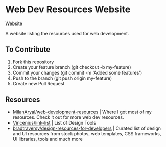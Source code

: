 # Web Dev Resources Website 

[Website](https://tiger-fish.github.io/web-dev-resources/) 

A website listing the resources used for web development. 

## To Contribute 
1. Fork this repository
2. Create your feature branch (git checkout -b my-feature)
3. Commit your changes (git commit -m 'Added some features')
4. Push to the branch (git push origin my-feature)
5. Create new Pull Request

## Resources
 * [MilanAryal/web-development-resources](https://github.com/MilanAryal/web-development-resources) | Where I got most of my resources. Check it out for more web dev resources.
 * [Vincenius/link-list](https://github.com/Vincenius/link-list) | List of Design Tools
 * [bradtraversy/design-resources-for-developers](https://github.com/bradtraversy/design-resources-for-developers) | Curated list of design and UI resources from stock photos, web templates, CSS frameworks, UI libraries, tools and much more

